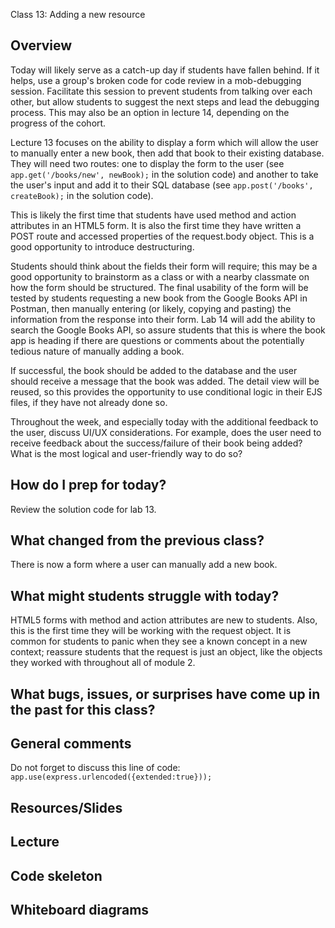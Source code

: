 Class 13: Adding a new resource

## Overview

Today will likely serve as a catch-up day if students have fallen behind. If it helps, use a group's broken code for code review in a mob-debugging session. Facilitate this session to prevent students from talking over each other, but allow students to suggest the next steps and lead the debugging process. This may also be an option in lecture 14, depending on the progress of the cohort.

Lecture 13 focuses on the ability to display a form which will allow the user to manually enter a new book, then add that book to their existing database. They will need two routes: one to display the form to the user (see `app.get('/books/new', newBook);` in the solution code) and another to take the user's input and add it to their SQL database (see `app.post('/books', createBook);` in the solution code).

This is likely the first time that students have used method and action attributes in an HTML5 form. It is also the first time they have written a POST route and accessed properties of the request.body object. This is a good opportunity to introduce destructuring.

Students should think about the fields their form will require; this may be a good opportunity to brainstorm as a class or with a nearby classmate on how the form should be structured. The final usability of the form will be tested by students requesting a new book from the Google Books API in Postman, then manually entering (or likely, copying and pasting) the information from the response into their form. Lab 14 will add the ability to search the Google Books API, so assure students that this is where the book app is heading if there are questions or comments about the potentially tedious nature of manually adding a book.

If successful, the book should be added to the database and the user should receive a message that the book was added. The detail view will be reused, so this provides the opportunity to use conditional logic in their EJS files, if they have not already done so.

Throughout the week, and especially today with the additional feedback to the user, discuss UI/UX considerations. For example, does the user need to receive feedback about the success/failure of their book being added? What is the most logical and user-friendly way to do so?

## How do I prep for today?

Review the solution code for lab 13.

## What changed from the previous class?

There is now a form where a user can manually add a new book.

## What might students struggle with today?

HTML5 forms with method and action attributes are new to students. Also, this is the first time they will be working with the request object. It is common for students to panic when they see a known concept in a new context; reassure students that the request is just an object, like the objects they worked with throughout all of module 2. 

## What bugs, issues, or surprises have come up in the past for this class?

## General comments

Do not forget to discuss this line of code: `app.use(express.urlencoded({extended:true}));
`

## Resources/Slides

## Lecture

## Code skeleton

## Whiteboard diagrams
